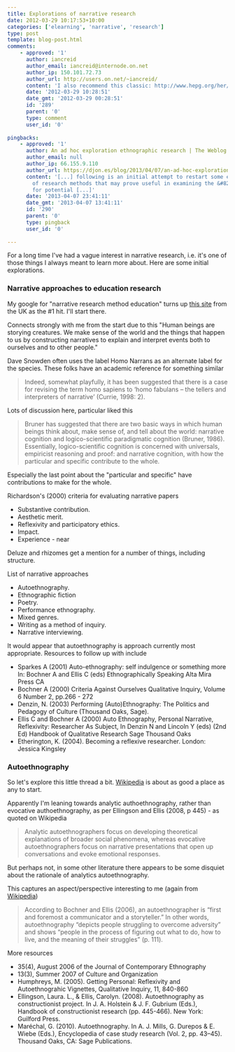 ```yaml
---
title: Explorations of narrative research
date: 2012-03-29 10:17:53+10:00
categories: ['elearning', 'narrative', 'research']
type: post
template: blog-post.html
comments:
    - approved: '1'
      author: iancreid
      author_email: iancreid@internode.on.net
      author_ip: 150.101.72.73
      author_url: http://users.on.net/~iancreid/
      content: 'I also recommend this classic: http://www.hepg.org/her/abstract/436'
      date: '2012-03-29 10:28:51'
      date_gmt: '2012-03-29 00:28:51'
      id: '289'
      parent: '0'
      type: comment
      user_id: '0'
    
pingbacks:
    - approved: '1'
      author: An ad hoc exploration ethnographic research | The Weblog of (a) David Jones
      author_email: null
      author_ip: 66.155.9.110
      author_url: https://djon.es/blog/2013/04/07/an-ad-hoc-exploration-ethnographic-research/
      content: '[...] following is an initial attempt to restart some earlier explorations
        of research methods that may prove useful in examining the &#8220;Story of BIM&#8221;
        for potential [...]'
      date: '2013-04-07 23:41:11'
      date_gmt: '2013-04-07 13:41:11'
      id: '290'
      parent: '0'
      type: pingback
      user_id: '0'
    
---
```

For a long time I've had a vague interest in narrative research, i.e. it's one of those things I always meant to learn more about. Here are some initial explorations.

### Narrative approaches to education research

My google for "narrative research method education" turns up [this site](http://www.edu.plymouth.ac.uk/resined/narrative/narrativehome.htm) from the UK as the #1 hit. I'll start there.

Connects strongly with me from the start due to this "Human beings are storying creatures. We make sense of the world and the things that happen to us by constructing narratives to explain and interpret events both to ourselves and to other people."

Dave Snowden often uses the label Homo Narrans as an alternate label for the species. These folks have an academic reference for something similar

> Indeed, somewhat playfully, it has been suggested that there is a case for revising the term homo sapiens to ‘homo fabulans – the tellers and interpreters of narrative’ (Currie, 1998: 2).

Lots of discussion here, particular liked this

> Bruner has suggested that there are two basic ways in which human beings think about, make sense of, and tell about the world: narrative cognition and logico-scientific paradigmatic cognition (Bruner, 1986). Essentially, logico-scientific cognition is concerned with universals, empiricist reasoning and proof: and narrative cognition, with how the particular and specific contribute to the whole.

Especially the last point about the "particular and specific" have contributions to make for the whole.

Richardson's (2000) criteria for evaluating narrative papers

- Substantive contribution.
- Aesthetic merit.
- Reflexivity and participatory ethics.
- Impact.
- Experience - near

Deluze and rhizomes get a mention for a number of things, including structure.

List of narrative approaches

- Autoethnography.
- Ethnographic fiction
- Poetry.
- Performance ethnography.
- Mixed genres.
- Writing as a method of inquiry.
- Narrative interviewing.

It would appear that autoethnography is approach currently most appropriate. Resources to follow up with include

- Sparkes A (2001) Auto-ethnography: self indulgence or something more In: Bochner A and Ellis C (eds) Ethnographically Speaking Alta Mira Press CA
- Bochner A (2000) Criteria Against Ourselves Qualitative Inquiry, Volume 6 Number 2, pp.266 - 272
- Denzin, N. (2003) Performing (Auto)Ethnography: The Politics and Pedagogy of Culture (Thousand Oaks, Sage).
- Ellis C and Bochner A (2000) Auto Ethnography, Personal Narrative, Reflexivity: Researcher As Subject, In Denzin N and Lincoln Y (eds) (2nd Ed) Handbook of Qualitative Research Sage Thousand Oaks
- Etherington, K. (2004). Becoming a reflexive researcher. London: Jessica Kingsley

### Autoethnography

So let's explore this little thread a bit. [Wikipedia](http://en.wikipedia.org/wiki/Autoethnography) is about as good a place as any to start.

Apparently I'm leaning towards analytic authoethnography, rather than evocative authoethnography, as per Ellingson and Ellis (2008, p 445) - as quoted on Wikipedia

> Analytic autoethnographers focus on developing theoretical explanations of broader social phenomena, whereas evocative autoethnographers focus on narrative presentations that open up conversations and evoke emotional responses.

But perhaps not, in some other literature there appears to be some disquiet about the rationale of analytics autoethnography.

This captures an aspect/perspective interesting to me (again from [Wikipedia](http://en.wikipedia.org/wiki/Autoethnography))

> According to Bochner and Ellis (2006), an autoethnographer is “first and foremost a communicator and a storyteller.” In other words, autoethnography “depicts people struggling to overcome adversity” and shows “people in the process of figuring out what to do, how to live, and the meaning of their struggles” (p. 111).

More resources

- 35(4), August 2006 of the Journal of Contemporary Ethnography
- 13(3), Summer 2007 of Culture and Organization
- Humphreys, M. (2005). Getting Personal: Reflexivity and Autoethnograhic Vignettes, Qualitative Inquiry, 11, 840-860
- Ellingson, Laura. L., & Ellis, Carolyn. (2008). Autoethnography as constructionist project. In J. A. Holstein & J. F. Gubrium (Eds.), Handbook of constructionist research (pp. 445-466). New York: Guilford Press.
- Maréchal, G. (2010). Autoethnography. In A. J. Mills, G. Durepos & E. Wiebe (Eds.), Encyclopedia of case study research (Vol. 2, pp. 43–45). Thousand Oaks, CA: Sage Publications.